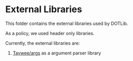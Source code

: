 # External Libraries
This folder contains the external libraries used by DOTLib.

As a policy, we used header only libraries.

Currently, the external libraries are:

1. [Taywee/args](https://github.com/Taywee/args) as a argument parser library

